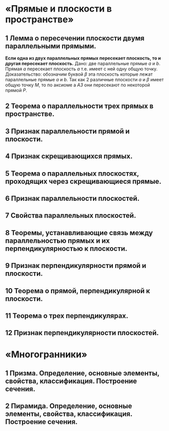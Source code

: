 # «Прямые и плоскости в пространстве»

## 1 Лемма о пересечении плоскости двумя параллельными прямыми.
**Если одна из двух параллельных прямых пересекает плоскость, то и другая пересекает плоскость.**
Дано:
две параллельные прямые *a* и *b*. Прямая *a* пересекает плоскость *ɑ* т.е. имеет с ней одну общую точку. 
Доказательство:
обозначим буквой *β* эта плоскость которые лежат параллельные прямые *a* и *b*. Так как 2 различные плоскости *ɑ* и *β* имеет общую точку *M*, то по аксиоме а *A3* они пересекают по некоторой прямой *P*.
## 2 Теорема о параллельности трех прямых в пространстве.

## 3 Признак параллельности прямой и плоскости.

## 4 Признак скрещивающихся прямых.

## 5 Теорема о параллельных плоскостях, проходящих через скрещивающиеся прямые.

## 6 Признак параллельности плоскостей.

## 7 Свойства параллельных плоскостей.

## 8 Теоремы, устанавливающие связь между параллельностью прямых и их перпендикулярностью к плоскости.

## 9 Признак перпендикулярности прямой и плоскости.

## 10 Теорема о прямой, перпендикулярной к плоскости.

## 11 Теорема о трех перпендикулярах.

## 12 Признак перпендикулярности плоскостей.

# «Многогранники»

## 1 Призма. Определение, основные элементы, свойства, классификация. Построение сечения.

## 2 Пирамида. Определение, основные элементы, свойства, классификация. Построение сечения.